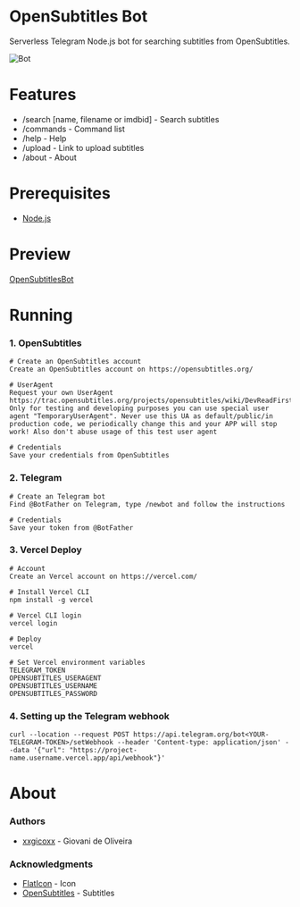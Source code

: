 # OpenSubtitles Bot
Serverless Telegram Node.js bot for searching subtitles from OpenSubtitles.

![Bot](https://i.imgur.com/zkHn3eg.png)

# Features
* /search [name, filename or imdbid] - Search subtitles
* /commands - Command list
* /help - Help
* /upload - Link to upload subtitles
* /about - About

# Prerequisites
* [Node.js](https://nodejs.org/en/)

# Preview
[OpenSubtitlesBot](https://t.me/opensubtitlesbot)

# Running
### 1. OpenSubtitles
````
# Create an OpenSubtitles account
Create an OpenSubtitles account on https://opensubtitles.org/

# UserAgent
Request your own UserAgent https://trac.opensubtitles.org/projects/opensubtitles/wiki/DevReadFirst#Howtorequestanewuseragent. Only for testing and developing purposes you can use special user agent "TemporaryUserAgent". Never use this UA as default/public/in production code, we periodically change this and your APP will stop work! Also don't abuse usage of this test user agent

# Credentials
Save your credentials from OpenSubtitles
````

### 2. Telegram
````
# Create an Telegram bot
Find @BotFather on Telegram, type /newbot and follow the instructions

# Credentials
Save your token from @BotFather
````

### 3. Vercel Deploy
````
# Account
Create an Vercel account on https://vercel.com/

# Install Vercel CLI
npm install -g vercel

# Vercel CLI login
vercel login

# Deploy
vercel

# Set Vercel environment variables
TELEGRAM_TOKEN
OPENSUBTITLES_USERAGENT
OPENSUBTITLES_USERNAME
OPENSUBTITLES_PASSWORD
````

### 4. Setting up the Telegram webhook
````
curl --location --request POST https://api.telegram.org/bot<YOUR-TELEGRAM-TOKEN>/setWebhook --header 'Content-type: application/json' --data '{"url": "https://project-name.username.vercel.app/api/webhook"}'
````

# About

### Authors
* [xxgicoxx](https://github.com/xxgicoxx/) - Giovani de Oliveira

### Acknowledgments
* [FlatIcon](https://www.flaticon.com/) - Icon
* [OpenSubtitles](https://www.opensubtitles.org/) - Subtitles